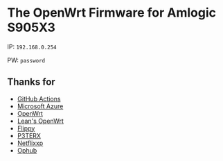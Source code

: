 # The OpenWrt Firmware for Amlogic S905X3
IP: `192.168.0.254`

PW: `password`

## Thanks for
- [GitHub Actions](https://github.com/features/actions)
- [Microsoft Azure](https://azure.microsoft.com)
- [OpenWrt](https://github.com/openwrt/openwrt)
- [Lean's OpenWrt](https://github.com/coolsnowwolf/lede)
- [Flippy](https://github.com/unifreq/openwrt_packit)
- [P3TERX](https://github.com/P3TERX/Actions-OpenWrt)
- [Netflixxp](https://github.com/Netflixxp)
- [Ophub](https://github.com/ophub)